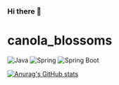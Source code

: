 ### Hi there 👋

<!--
**cw-y/cw-y** is a ✨ _special_ ✨ repository because its `README.md` (this file) appears on your GitHub profile.

Here are some ideas to get you started:

- 🔭 I’m currently working on ...
- 🌱 I’m currently learning ...
- 👯 I’m looking to collaborate on ...
- 🤔 I’m looking for help with ...
- 💬 Ask me about ...
- 📫 How to reach me: ...
- 😄 Pronouns: ...
- ⚡ Fun fact: ...
-->

# canola_blossoms


<img alt="Java" src ="https://img.shields.io/badge/Java-007396.svg?&style=for-the-badge&logo=Java&logoColor=white"> <img alt="Spring" src ="https://img.shields.io/badge/Spring-6DB33F.svg?&style=for-the-badge&logo=Spring&logoColor=white"/> <img alt="Spring Boot" src ="https://img.shields.io/badge/Spring Boot-6DB33F.svg?&style=for-the-badge&logo=Spring Boot&logoColor=white"/>


[![Anurag's GitHub stats](https://github-readme-stats.vercel.app/api?username=cw-y&show_icons=true&theme=radical)](https://github.com/anuraghazra/github-readme-stats)
